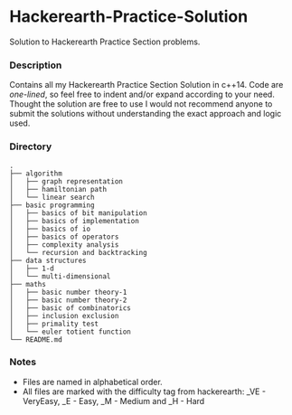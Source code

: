 # Hackerearth-Practice-Solution
Solution to Hackerearth Practice Section problems.

### Description
Contains all my Hackerearth Practice Section Solution in c++14. Code are *one-lined*, so feel free to indent and/or expand according to your need. Thought the solution are free to use I would not recommend anyone to submit the solutions without understanding the exact approach and logic used.

### Directory
```
.
├── algorithm
│   ├── graph representation
│   ├── hamiltonian path
│   └── linear search
├── basic programming
│   ├── basics of bit manipulation
│   ├── basics of implementation
│   ├── basics of io
│   ├── basics of operators
│   ├── complexity analysis
│   └── recursion and backtracking
├── data structures
│   ├── 1-d
│   └── multi-dimensional
├── maths
│   ├── basic number theory-1
│   ├── basic number theory-2
│   ├── basic of combinatorics
│   ├── inclusion exclusion
│   ├── primality test
│   └── euler totient function
└── README.md
```

### Notes
* Files are named in alphabetical order.
* All files are marked with the difficulty tag from hackerearth: \_VE - VeryEasy, \_E - Easy, \_M - Medium and \_H - Hard